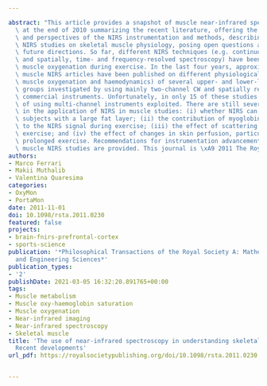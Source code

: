 ---
abstract: "This article provides a snapshot of muscle near-infrared spectroscopy (NIRS)\
  \ at the end of 2010 summarizing the recent literature, offering the present status\
  \ and perspectives of the NIRS instrumentation and methods, describing the main\
  \ NIRS studies on skeletal muscle physiology, posing open questions and outlining\
  \ future directions. So far, different NIRS techniques (e.g. continuous-wave (CW)\
  \ and spatially, time- and frequency-resolved spectroscopy) have been used for measuring\
  \ muscle oxygenation during exercise. In the last four years, approximately 160\
  \ muscle NIRS articles have been published on different physiological aspects (primarily\
  \ muscle oxygenation and haemodynamics) of several upper- and lower-limb muscle\
  \ groups investigated by using mainly two-channel CW and spatially resolved spectroscopy\
  \ commercial instruments. Unfortunately, in only 15 of these studies were the advantages\
  \ of using multi-channel instruments exploited. There are still several open questions\
  \ in the application of NIRS in muscle studies: (i) whether NIRS can be used in\
  \ subjects with a large fat layer; (ii) the contribution of myoglobin desaturation\
  \ to the NIRS signal during exercise; (iii) the effect of scattering changes during\
  \ exercise; and (iv) the effect of changes in skin perfusion, particularly during\
  \ prolonged exercise. Recommendations for instrumentation advancements and future\
  \ muscle NIRS studies are provided. This journal is \xA9 2011 The Royal Society."
authors:
- Marco Ferrari
- Makii Muthalib
- Valentina Quaresima
categories:
- OxyMon
- PortaMon
date: 2011-11-01
doi: 10.1098/rsta.2011.0230
featured: false
projects:
- brain-fnirs-prefrontal-cortex
- sports-science
publication: '*Philosophical Transactions of the Royal Society A: Mathematical, Physical
  and Engineering Sciences*'
publication_types:
- '2'
publishDate: 2021-03-05 16:32:20.891765+00:00
tags:
- Muscle metabolism
- Muscle oxy-haemoglobin saturation
- Muscle oxygenation
- Near-infrared imaging
- Near-infrared spectroscopy
- Skeletal muscle
title: 'The use of near-infrared spectroscopy in understanding skeletal muscle physiology:
  Recent developments'
url_pdf: https://royalsocietypublishing.org/doi/10.1098/rsta.2011.0230

---
